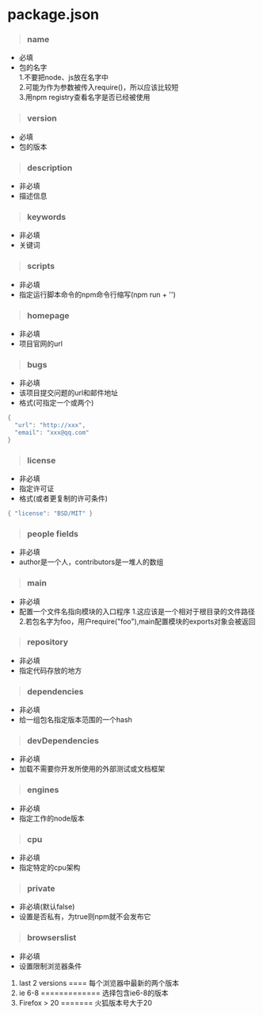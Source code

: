 # package.json
> ### name
- 必填
- 包的名字<br/>
1.不要把node、js放在名字中<br/>
2.可能为作为参数被传入require()，所以应该比较短<br/>
3.用npm registry查看名字是否已经被使用

> ### version
- 必填
- 包的版本

> ### description
- 非必填
- 描述信息

> ### keywords
- 非必填
- 关键词

> ### scripts
- 非必填
- 指定运行脚本命令的npm命令行缩写(npm run + '')

> ### homepage
- 非必填
- 项目官网的url

> ### bugs
- 非必填
- 该项目提交问题的url和邮件地址
- 格式(可指定一个或两个)
```java
{
  "url": "http://xxx",
  "email": "xxx@qq.com"
}
```

> ### license
- 非必填
- 指定许可证
- 格式(或者更复制的许可条件)
```java
{ "license": "BSD/MIT" }
```

> ### people fields
- 非必填
- author是一个人，contributors是一堆人的数组

> ### main
- 非必填
- 配置一个文件名指向模块的入口程序
1.这应该是一个相对于根目录的文件路径
2.若包名字为foo，用户require("foo"),main配置模块的exports对象会被返回

> ### repository
- 非必填
- 指定代码存放的地方

> ### dependencies
- 非必填
- 给一组包名指定版本范围的一个hash

> ### devDependencies
- 非必填
- 加载不需要你开发所使用的外部测试或文档框架

> ### engines
- 非必填
- 指定工作的node版本

> ### cpu
- 非必填
- 指定特定的cpu架构

> ### private
- 非必填(默认false)
- 设置是否私有，为true则npm就不会发布它

> ### browserslist
- 非必填
- 设置限制浏览器条件
1. last 2 versions ==== 每个浏览器中最新的两个版本
2. ie 6-8 ============= 选择包含ie6-8的版本
3. Firefox > 20 ======= 火狐版本号大于20
